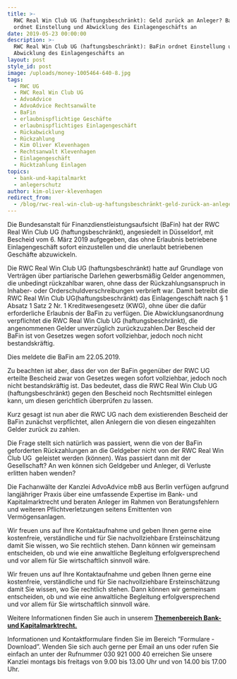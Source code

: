```yaml
---
title: >-
  RWC Real Win Club UG (haftungsbeschränkt): Geld zurück an Anleger? BaFin
  ordnet Einstellung und Abwicklung des Einlagengeschäfts an
date: 2019-05-23 00:00:00
description: >-
  RWC Real Win Club UG (haftungsbeschränkt): BaFin ordnet Einstellung und
  Abwicklung des Einlagengeschäfts an
layout: post
style_id: post
image: /uploads/money-1005464-640-8.jpg
tags:
  - RWC UG
  - RWC Real Win Club UG
  - AdvoAdvice
  - AdvoAdvice Rechtsanwälte
  - BaFin
  - erlaubnispflichtige Geschäfte
  - erlaubnispflichtiges Einlagengeschäft
  - Rückabwicklung
  - Rückzahlung
  - Kim Oliver Klevenhagen
  - Rechtsanwalt Klevenhagen
  - Einlagengeschäft
  - Rücktzahlung Einlagen
topics:
  - bank-und-kapitalmarkt
  - anlegerschutz
author: kim-oliver-klevenhagen
redirect_from:
  - /blog/rwc-real-win-club-ug-haftungsbeschränkt-geld-zurück-an-anleger-bafin-ordnet-einstellung-und-abwicklung-des-einlagengeschäfts-an/
---
```


Die Bundesanstalt f&uuml;r Finanzdienstleistungsaufsicht (BaFin) hat der RWC Real Win Club UG (haftungsbeschr&auml;nkt), angesiedelt in D&uuml;sseldorf, mit Bescheid vom 6. M&auml;rz 2019 aufgegeben, das ohne Erlaubnis betriebene Einlagengesch&auml;ft sofort einzustellen und die unerlaubt betriebenen Gesch&auml;fte abzuwickeln.

Die RWC Real Win Club UG (haftungsbeschr&auml;nkt) hatte auf Grundlage von Vertr&auml;gen &uuml;ber partiarische Darlehen gewerbsm&auml;&szlig;ig Gelder angenommen, die unbedingt r&uuml;ckzahlbar waren, ohne dass der R&uuml;ckzahlungsanspruch in Inhaber- oder Orderschuldverschreibungen verbrieft war. Damit betreibt die RWC Real Win Club UG(haftungsbeschr&auml;nkt) das Einlagengesch&auml;ft nach &sect; 1 Absatz 1 Satz 2 Nr. 1 Kreditwesengesetz (KWG), ohne &uuml;ber die daf&uuml;r erforderliche Erlaubnis der BaFin zu verf&uuml;gen. Die Abwicklungsanordnung verpflichtet die RWC Real Win Club UG (haftungsbeschr&auml;nkt), die angenommenen Gelder unverz&uuml;glich zur&uuml;ckzuzahlen.Der Bescheid der BaFin ist von Gesetzes wegen sofort vollziehbar, jedoch noch nicht bestandskr&auml;ftig.

Dies meldete die BaFin am 22.05.2019.

Zu beachten ist aber, dass der von der BaFin gegen&uuml;ber der RWC UG erteilte Bescheid zwar von Gesetzes wegen sofort vollziehbar, jedoch noch nicht bestandskr&auml;ftig ist. Das bedeutet, dass die RWC Real Win Club UG (haftungsbeschr&auml;nkt) gegen den Bescheid noch Rechtsmittel einlegen kann, um diesen gerichtlich &uuml;berpr&uuml;fen zu lassen.

Kurz gesagt ist nun aber die RWC UG nach dem existierenden Bescheid der BaFin zun&auml;chst verpflichtet, allen Anlegern die von diesen eingezahlten Gelder zur&uuml;ck zu zahlen.

Die Frage stellt sich nat&uuml;rlich was passiert, wenn die von der BaFin geforderten R&uuml;ckzahlungen an die Geldgeber nicht von der RWC Real Win Club UG &nbsp;geleistet werden (können). Was passiert dann mit der Gesellschaft? An wen können sich Geldgeber und Anleger, di Verluste erlitten haben wenden?

Die Fachanw&auml;lte der Kanzlei AdvoAdvice mbB aus Berlin verf&uuml;gen aufgrund langj&auml;hriger Praxis &uuml;ber eine umfassende Expertise im Bank- und Kapitalmarktrecht und beraten Anleger im Rahmen von Beratungsfehlern und weiteren Pflichtverletzungen seitens Emittenten von Vermögensanlagen.&nbsp;

Wir freuen uns auf Ihre Kontaktaufnahme und geben Ihnen gerne eine kostenfreie, verst&auml;ndliche und f&uuml;r Sie nachvollziehbare Ersteinsch&auml;tzung damit Sie wissen, wo Sie rechtlich stehen. Dann können wir gemeinsam entscheiden, ob und wie eine anwaltliche Begleitung erfolgversprechend und vor allem f&uuml;r Sie wirtschaftlich sinnvoll w&auml;re.

Wir freuen uns auf Ihre Kontaktaufnahme und geben Ihnen gerne eine kostenfreie, verst&auml;ndliche und f&uuml;r Sie nachvollziehbare Ersteinsch&auml;tzung damit Sie wissen, wo Sie rechtlich stehen. Dann können wir gemeinsam entscheiden, ob und wie eine anwaltliche Begleitung erfolgversprechend und vor allem f&uuml;r Sie wirtschaftlich sinnvoll w&auml;re.

Weitere Informationen finden Sie auch in unserem&nbsp;[**Themenbereich Bank- und Kapitalmarktrecht.**](https://advoadvice.de/themen/bank-und-kapitalmarkt/)

Informationen und Kontaktformulare finden Sie im Bereich ”Formulare - Download”. Wenden Sie sich auch gerne per Email an uns oder rufen Sie einfach an unter der Rufnummer 030 921 000 40 erreichen Sie unsere Kanzlei montags bis freitags von 9.00 bis 13.00 Uhr und von 14.00 bis 17.00 Uhr.&nbsp;